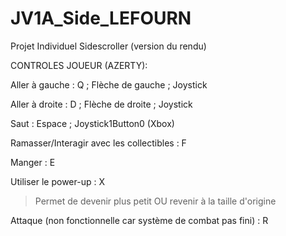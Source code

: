 # JV1A_Side_LEFOURN
 Projet Individuel Sidescroller (version du rendu)

CONTROLES JOUEUR (AZERTY):

Aller à gauche : Q ; Flèche de gauche ; Joystick

Aller à droite : D ; Flèche de droite ; Joystick

Saut : Espace ; Joystick1Button0 (Xbox)

Ramasser/Interagir avec les collectibles : F

Manger : E

Utiliser le power-up : X
> Permet de devenir plus petit OU revenir à la taille d'origine

Attaque (non fonctionnelle car système de combat pas fini) : R
